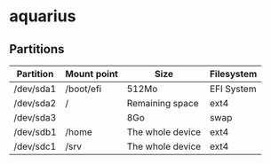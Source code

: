 # aquarius

## Partitions

Partition      | Mount point   | Size               | Filesystem
-------------- | ------------- | ------------------ | -----------
/dev/sda1      | /boot/efi     | 512Mo              | EFI System
/dev/sda2      | /             | Remaining space    | ext4
/dev/sda3      |               | 8Go                | swap
/dev/sdb1      | /home         | The whole device   | ext4
/dev/sdc1      | /srv          | The whole device   | ext4
